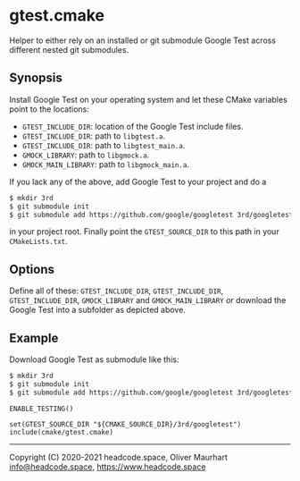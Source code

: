 # gtest.cmake

Helper to either rely on an installed or git submodule Google Test across different nested git submodules.


## Synopsis

Install Google Test on your operating system and let these CMake variables point to the locations:

* `GTEST_INCLUDE_DIR`: location of the Google Test include files.
* `GTEST_INCLUDE_DIR`: path to `libgtest.a`.
* `GTEST_INCLUDE_DIR`: path to `libgtest_main.a`.
* `GMOCK_LIBRARY`: path to `libgmock.a`.
* `GMOCK_MAIN_LIBRARY`: path to `libgmock_main.a`.

If you lack any of the above, add Google Test to your project and do a 
```bash
$ mkdir 3rd
$ git submodule init
$ git submodule add https://github.com/google/googletest 3rd/googletest
```
in your project root. Finally point the `GTEST_SOURCE_DIR` to this path in your `CMakeLists.txt`.


## Options


Define all of these: `GTEST_INCLUDE_DIR`, `GTEST_INCLUDE_DIR`, `GTEST_INCLUDE_DIR`, `GMOCK_LIBRARY` and 
`GMOCK_MAIN_LIBRARY` *or* download the Google Test into a subfolder as depicted above.


## Example

Download Google Test as submodule like this:

```bash
$ mkdir 3rd
$ git submodule init
$ git submodule add https://github.com/google/googletest 3rd/googletest
```

```
ENABLE_TESTING()

set(GTEST_SOURCE_DIR "${CMAKE_SOURCE_DIR}/3rd/googletest")
include(cmake/gtest.cmake)
```


---

Copyright (C) 2020-2021 headcode.space, Oliver Maurhart <info@headcode.space>, https://www.headcode.space
